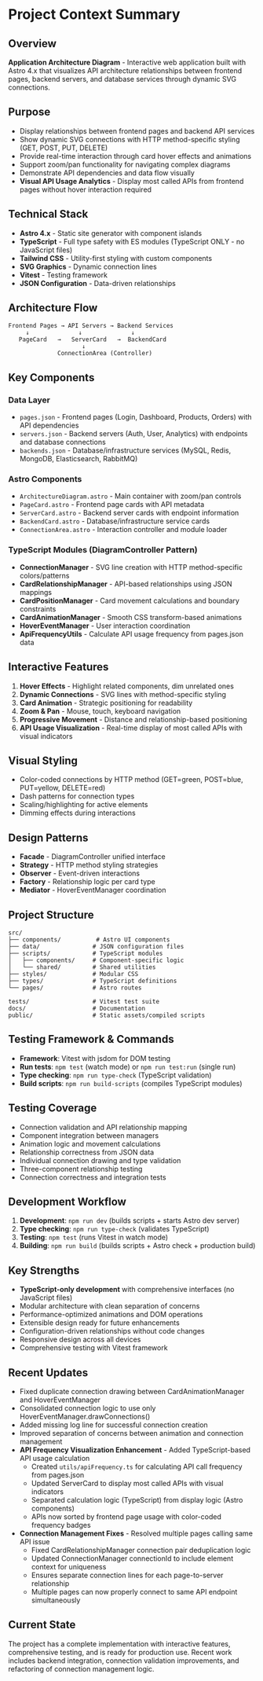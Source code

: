 # Project Context Summary

## Overview
**Application Architecture Diagram** - Interactive web application built with Astro 4.x that visualizes API architecture relationships between frontend pages, backend servers, and database services through dynamic SVG connections.

## Purpose
- Display relationships between frontend pages and backend API services
- Show dynamic SVG connections with HTTP method-specific styling (GET, POST, PUT, DELETE)
- Provide real-time interaction through card hover effects and animations
- Support zoom/pan functionality for navigating complex diagrams
- Demonstrate API dependencies and data flow visually
- **Visual API Usage Analytics** - Display most called APIs from frontend pages without hover interaction required

## Technical Stack
- **Astro 4.x** - Static site generator with component islands
- **TypeScript** - Full type safety with ES modules (TypeScript ONLY - no JavaScript files)
- **Tailwind CSS** - Utility-first styling with custom components
- **SVG Graphics** - Dynamic connection lines
- **Vitest** - Testing framework
- **JSON Configuration** - Data-driven relationships

## Architecture Flow
```
Frontend Pages → API Servers → Backend Services
     ↓              ↓              ↓
   PageCard   →   ServerCard   →  BackendCard
                     ↓
              ConnectionArea (Controller)
```

## Key Components

### Data Layer
- `pages.json` - Frontend pages (Login, Dashboard, Products, Orders) with API dependencies
- `servers.json` - Backend servers (Auth, User, Analytics) with endpoints and database connections  
- `backends.json` - Database/infrastructure services (MySQL, Redis, MongoDB, Elasticsearch, RabbitMQ)

### Astro Components
- `ArchitectureDiagram.astro` - Main container with zoom/pan controls
- `PageCard.astro` - Frontend page cards with API metadata
- `ServerCard.astro` - Backend server cards with endpoint information
- `BackendCard.astro` - Database/infrastructure service cards
- `ConnectionArea.astro` - Interaction controller and module loader

### TypeScript Modules (DiagramController Pattern)
- **ConnectionManager** - SVG line creation with HTTP method-specific colors/patterns
- **CardRelationshipManager** - API-based relationships using JSON mappings
- **CardPositionManager** - Card movement calculations and boundary constraints
- **CardAnimationManager** - Smooth CSS transform-based animations
- **HoverEventManager** - User interaction coordination
- **ApiFrequencyUtils** - Calculate API usage frequency from pages.json data

## Interactive Features
1. **Hover Effects** - Highlight related components, dim unrelated ones
2. **Dynamic Connections** - SVG lines with method-specific styling
3. **Card Animation** - Strategic positioning for readability
4. **Zoom & Pan** - Mouse, touch, keyboard navigation
5. **Progressive Movement** - Distance and relationship-based positioning
6. **API Usage Visualization** - Real-time display of most called APIs with visual indicators

## Visual Styling
- Color-coded connections by HTTP method (GET=green, POST=blue, PUT=yellow, DELETE=red)
- Dash patterns for connection types
- Scaling/highlighting for active elements
- Dimming effects during interactions

## Design Patterns
- **Facade** - DiagramController unified interface
- **Strategy** - HTTP method styling strategies
- **Observer** - Event-driven interactions
- **Factory** - Relationship logic per card type
- **Mediator** - HoverEventManager coordination

## Project Structure
```
src/
├── components/          # Astro UI components
├── data/               # JSON configuration files  
├── scripts/            # TypeScript modules
│   ├── components/     # Component-specific logic
│   └── shared/         # Shared utilities
├── styles/             # Modular CSS
├── types/              # TypeScript definitions
└── pages/              # Astro routes

tests/                  # Vitest test suite
docs/                   # Documentation
public/                 # Static assets/compiled scripts
```

## Testing Framework & Commands
- **Framework**: Vitest with jsdom for DOM testing
- **Run tests**: `npm test` (watch mode) or `npm run test:run` (single run)
- **Type checking**: `npm run type-check` (TypeScript validation)
- **Build scripts**: `npm run build-scripts` (compiles TypeScript modules)

## Testing Coverage
- Connection validation and API relationship mapping
- Component integration between managers
- Animation logic and movement calculations
- Relationship correctness from JSON data
- Individual connection drawing and type validation
- Three-component relationship testing
- Connection correctness and integration tests

## Development Workflow
1. **Development**: `npm run dev` (builds scripts + starts Astro dev server)
2. **Type checking**: `npm run type-check` (validates TypeScript)
3. **Testing**: `npm test` (runs Vitest in watch mode)
4. **Building**: `npm run build` (builds scripts + Astro check + production build)

## Key Strengths
- **TypeScript-only development** with comprehensive interfaces (no JavaScript files)
- Modular architecture with clean separation of concerns
- Performance-optimized animations and DOM operations
- Extensible design ready for future enhancements
- Configuration-driven relationships without code changes
- Responsive design across all devices
- Comprehensive testing with Vitest framework

## Recent Updates
- Fixed duplicate connection drawing between CardAnimationManager and HoverEventManager
- Consolidated connection logic to use only HoverEventManager.drawConnections()
- Added missing log line for successful connection creation
- Improved separation of concerns between animation and connection management
- **API Frequency Visualization Enhancement** - Added TypeScript-based API usage calculation
  - Created `utils/apiFrequency.ts` for calculating API call frequency from pages.json
  - Updated ServerCard to display most called APIs with visual indicators
  - Separated calculation logic (TypeScript) from display logic (Astro components)
  - APIs now sorted by frontend page usage with color-coded frequency badges
- **Connection Management Fixes** - Resolved multiple pages calling same API issue
  - Fixed CardRelationshipManager connection pair deduplication logic
  - Updated ConnectionManager connectionId to include element context for uniqueness
  - Ensures separate connection lines for each page-to-server relationship
  - Multiple pages can now properly connect to same API endpoint simultaneously

## Current State
The project has a complete implementation with interactive features, comprehensive testing, and is ready for production use. Recent work includes backend integration, connection validation improvements, and refactoring of connection management logic.